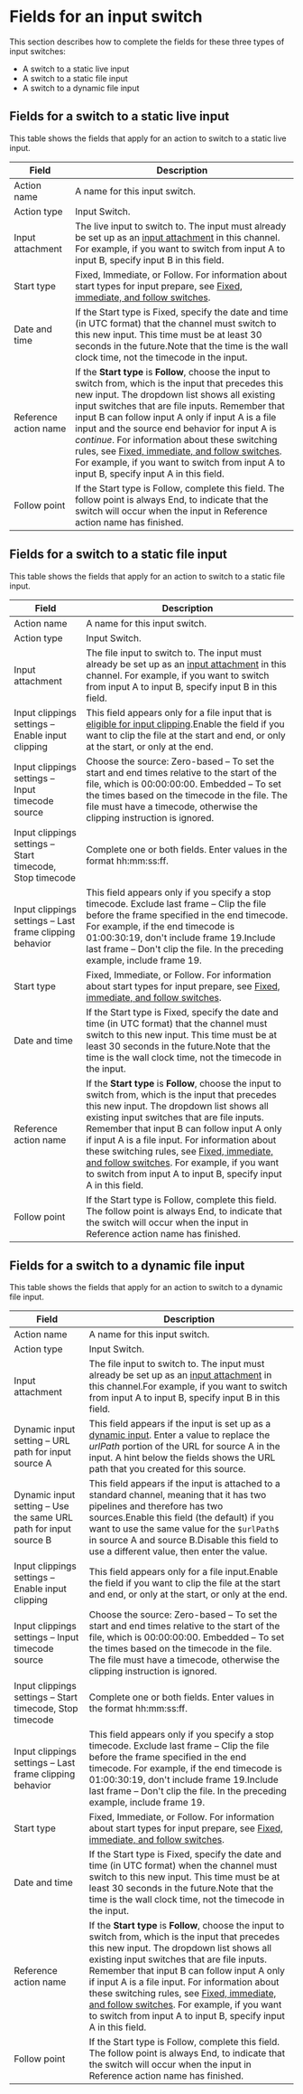 # Fields for an input switch<a name="schedule-fields-for-ips"></a>

This section describes how to complete the fields for these three types of input switches:
+ A switch to a static live input 
+ A switch to a static file input 
+ A switch to a dynamic file input

## Fields for a switch to a static live input<a name="schedule-fields-ips-static-live"></a>

This table shows the fields that apply for an action to switch to a static live input\. 


| Field | Description | 
| --- | --- | 
| Action name |  A name for this input switch\.  | 
| Action type |  Input Switch\. | 
| Input attachment | The live input to switch to\. The input must already be set up as an [input attachment](creating-a-channel-step2.md) in this channel\. For example, if you want to switch from input A to input B, specify input B in this field\. | 
| Start type  | Fixed, Immediate, or Follow\. For information about start types for input prepare, see [Fixed, immediate, and follow switches](ips-switch-types.md)\. | 
| Date and time | If the Start type is Fixed, specify the date and time \(in UTC format\) that the channel must switch to this new input\. This time must be at least 30 seconds in the future\.Note that the time is the wall clock time, not the timecode in the input\. | 
| Reference action name |  If the **Start type** is **Follow**, choose the input to switch from, which is the input that precedes this new input\. The dropdown list shows all existing input switches that are file inputs\. Remember that input B can follow input A only if input A is a file input and the source end behavior for input A is *continue*\. For information about these switching rules, see [Fixed, immediate, and follow switches](ips-switch-types.md)\. For example, if you want to switch from input A to input B, specify input A in this field\.  | 
| Follow point | If the Start type is Follow, complete this field\. The follow point is always End, to indicate that the switch will occur when the input in Reference action name has finished\. | 

## Fields for a switch to a static file input<a name="schedule-fields-ips-static-file"></a>

This table shows the fields that apply for an action to switch to a static file input\. 


| Field | Description | 
| --- | --- | 
| Action name |  A name for this input switch\.  | 
| Action type |  Input Switch\. | 
| Input attachment | The file input to switch to\. The input must already be set up as an [input attachment](creating-a-channel-step2.md) in this channel\. For example, if you want to switch from input A to input B, specify input B in this field\. | 
| Input clippings settings – Enable input clipping | This field appears only for a file input that is [eligible for input clipping](input-clipping.md)\.Enable the field if you want to clip the file at the start and end, or only at the start, or only at the end\. | 
| Input clippings settings – Input timecode source |  Choose the source: Zero\-based – To set the start and end times relative to the start of the file, which is 00:00:00:00\. Embedded – To set the times based on the timecode in the file\. The file must have a timecode, otherwise the clipping instruction is ignored\.  | 
| Input clippings settings – Start timecode, Stop timecode |  Complete one or both fields\. Enter values in the format hh:mm:ss:ff\.  | 
| Input clippings settings – Last frame clipping behavior | This field appears only if you specify a stop timecode\. Exclude last frame – Clip the file before the frame specified in the end timecode\. For example, if the end timecode is 01:00:30:19, don't include frame 19\.Include last frame – Don't clip the file\. In the preceding example, include frame 19\. | 
| Start type  | Fixed, Immediate, or Follow\. For information about start types for input prepare, see [Fixed, immediate, and follow switches](ips-switch-types.md)\. | 
| Date and time | If the Start type is Fixed, specify the date and time \(in UTC format\) that the channel must switch to this new input\. This time must be at least 30 seconds in the future\.Note that the time is the wall clock time, not the timecode in the input\. | 
| Reference action name |  If the **Start type** is **Follow**, choose the input to switch from, which is the input that precedes this new input\. The dropdown list shows all existing input switches that are file inputs\. Remember that input B can follow input A only if input A is a file input\. For information about these switching rules, see [Fixed, immediate, and follow switches](ips-switch-types.md)\. For example, if you want to switch from input A to input B, specify input A in this field\.  | 
| Follow point | If the Start type is Follow, complete this field\. The follow point is always End, to indicate that the switch will occur when the input in Reference action name has finished\. | 

## Fields for a switch to a dynamic file input<a name="schedule-fields-ips-static-dynamic"></a>

This table shows the fields that apply for an action to switch to a dynamic file input\. 


| Field | Description | 
| --- | --- | 
| Action name |  A name for this input switch\.  | 
| Action type |  Input Switch\. | 
| Input attachment | The file input to switch to\. The input must already be set up as an [input attachment](creating-a-channel-step2.md) in this channel\.For example, if you want to switch from input A to input B, specify input B in this field\. | 
| Dynamic input setting – URL path for input source A | This field appears if the input is set up as a [dynamic input](dynamic-inputs.md)\. Enter a value to replace the $urlPath$ portion of the URL for source A in the input\. A hint below the fields shows the URL path that you created for this source\. | 
| Dynamic input setting – Use the same URL path for input source B | This field appears if the input is attached to a standard channel, meaning that it has two pipelines and therefore has two sources\.Enable this field \(the default\) if you want to use the same value for the `$urlPath$` in source A and source B\.Disable this field to use a different value, then enter the value\. | 
| Input clippings settings – Enable input clipping | This field appears only for a file input\.Enable the field if you want to clip the file at the start and end, or only at the start, or only at the end\. | 
| Input clippings settings – Input timecode source |  Choose the source: Zero\-based – To set the start and end times relative to the start of the file, which is 00:00:00:00\. Embedded – To set the times based on the timecode in the file\. The file must have a timecode, otherwise the clipping instruction is ignored\.  | 
| Input clippings settings – Start timecode, Stop timecode |  Complete one or both fields\. Enter values in the format hh:mm:ss:ff\.  | 
| Input clippings settings – Last frame clipping behavior | This field appears only if you specify a stop timecode\. Exclude last frame – Clip the file before the frame specified in the end timecode\. For example, if the end timecode is 01:00:30:19, don't include frame 19\.Include last frame – Don't clip the file\. In the preceding example, include frame 19\. | 
| Start type  | Fixed, Immediate, or Follow\. For information about start types for input prepare, see [Fixed, immediate, and follow switches](ips-switch-types.md)\. | 
| Date and time | If the Start type is Fixed, specify the date and time \(in UTC format\) when the channel must switch to this new input\. This time must be at least 30 seconds in the future\.Note that the time is the wall clock time, not the timecode in the input\. | 
| Reference action name |  If the **Start type** is **Follow**, choose the input to switch from, which is the input that precedes this new input\. The dropdown list shows all existing input switches that are file inputs\. Remember that input B can follow input A only if input A is a file input\. For information about these switching rules, see [Fixed, immediate, and follow switches](ips-switch-types.md)\. For example, if you want to switch from input A to input B, specify input A in this field\.  | 
| Follow point | If the Start type is Follow, complete this field\. The follow point is always End, to indicate that the switch will occur when the input in Reference action name has finished\. | 